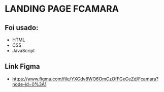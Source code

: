 # LANDING PAGE FCAMARA

## Foi usado:

- HTML
- CSS
- JavaScript

## Link Figma

- https://www.figma.com/file/YXCdv8WO6OmCzOfFGxCeZd/Fcamara?node-id=0%3A1
